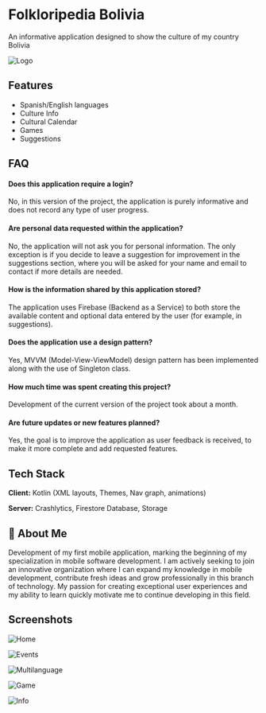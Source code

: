 
# Folkloripedia Bolivia

An informative application designed to show the culture of my country Bolivia


![Logo](https://firebasestorage.googleapis.com/v0/b/folkloripedia.appspot.com/o/Readme%2Flogo.jpg?alt=media&token=ae170682-d171-43d3-91cc-e1e563e49048)


## Features

- Spanish/English languages
- Culture Info
- Cultural Calendar
- Games
- Suggestions


## FAQ

#### Does this application require a login?

No, in this version of the project, the application is purely informative and does not record any type of user progress.

#### Are personal data requested within the application?

No, the application will not ask you for personal information. The only exception is if you decide to leave a suggestion for improvement in the suggestions section, where you will be asked for your name and email to contact if more details are needed.

#### How is the information shared by this application stored?

The application uses Firebase (Backend as a Service) to both store the available content and optional data entered by the user (for example, in suggestions).

#### Does the application use a design pattern?

Yes, MVVM (Model-View-ViewModel) design pattern has been implemented along with the use of Singleton class.

#### How much time was spent creating this project?

Development of the current version of the project took about a month.

#### Are future updates or new features planned?

Yes, the goal is to improve the application as user feedback is received, to make it more complete and add requested features.
## Tech Stack

**Client:** Kotlin (XML layouts, Themes, Nav graph, animations)

**Server:** Crashlytics, Firestore Database, Storage


## 🚀 About Me
Development of my first mobile application, marking the beginning of my specialization in mobile software development. I am actively seeking to join an innovative organization where I can expand my knowledge in mobile development, contribute fresh ideas and grow professionally in this branch of technology. My passion for creating exceptional user experiences and my ability to learn quickly motivate me to continue developing in this field.


## Screenshots

![Home](https://firebasestorage.googleapis.com/v0/b/folkloripedia.appspot.com/o/Readme%2FScreenshot_1.webp?alt=media&token=b620ba5b-5702-498e-abb3-4f93e7c2f538)

![Events](https://firebasestorage.googleapis.com/v0/b/folkloripedia.appspot.com/o/Readme%2FScreenshot_2.webp?alt=media&token=c03b8131-50e7-4a91-b5f0-2b51df8c1086)

![Multilanguage](https://firebasestorage.googleapis.com/v0/b/folkloripedia.appspot.com/o/Readme%2FScreenshot_3.webp?alt=media&token=8b93ae80-99dd-4adc-b3b0-099cb4cf4f5b)

![Game](https://firebasestorage.googleapis.com/v0/b/folkloripedia.appspot.com/o/Readme%2FScreenshot_4.webp?alt=media&token=036ad18f-52f6-4231-b071-f26b8ba5d40f)

![Info](https://firebasestorage.googleapis.com/v0/b/folkloripedia.appspot.com/o/Readme%2FScreenshot_5.webp?alt=media&token=651cda4b-4272-46f4-b791-16037a2411cb)

